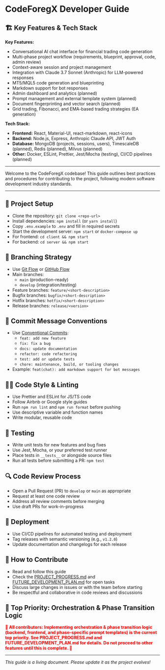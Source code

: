 # CodeForegX Developer Guide

## 🏗️ Key Features & Tech Stack

**Key Features:**
- Conversational AI chat interface for financial trading code generation
- Multi-phase project workflow (requirements, blueprint, approval, code, admin review)
- Context-aware session and project management
- Integration with Claude 3.7 Sonnet (Anthropic) for LLM-powered responses
- MT5/MQL5 code generation and blueprinting
- Markdown support for bot responses
- Admin dashboard and analytics (planned)
- Prompt management and external template system (planned)
- Document fingerprinting and vector search (planned)
- Grid trading, Fibonacci, and EMA-based trading strategies (EA generation)

**Tech Stack:**
- **Frontend:** React, Material-UI, react-markdown, react-icons
- **Backend:** Node.js, Express, Anthropic Claude API, JWT Auth
- **Database:** MongoDB (projects, sessions, users), TimescaleDB (planned), Redis (planned), Milvus (planned)
- **Other:** Docker, ESLint, Prettier, Jest/Mocha (testing), CI/CD pipelines (planned)

---

Welcome to the CodeForegX codebase! This guide outlines best practices and procedures for contributing to the project, following modern software development industry standards.

---

## 🚀 Project Setup
- Clone the repository: `git clone <repo-url>`
- Install dependencies: `npm install` (or `yarn install`)
- Copy `.env.example` to `.env` and fill in required secrets
- Start the development server: `npm start` or `docker-compose up`
- For frontend: `cd client && npm start`
- For backend: `cd server && npm start`

## 🌳 Branching Strategy
- Use [Git Flow](https://nvie.com/posts/a-successful-git-branching-model/) or [GitHub Flow](https://guides.github.com/introduction/flow/)
- Main branches:
  - `main` (production-ready)
  - `develop` (integration/testing)
- Feature branches: `feature/<short-description>`
- Bugfix branches: `bugfix/<short-description>`
- Hotfix branches: `hotfix/<short-description>`
- Release branches: `release/<version>`

## 📝 Commit Message Conventions
- Use [Conventional Commits](https://www.conventionalcommits.org/en/v1.0.0/):
  - `feat: add new feature`
  - `fix: fix a bug`
  - `docs: update documentation`
  - `refactor: code refactoring`
  - `test: add or update tests`
  - `chore: maintenance, build, or tooling changes`
- Example: `feat(chat): add markdown support for bot messages`

## 🧑‍💻 Code Style & Linting
- Use Prettier and ESLint for JS/TS code
- Follow Airbnb or Google style guides
- Run `npm run lint` and `npm run format` before pushing
- Use descriptive variable and function names
- Write modular, reusable code

## 🧪 Testing
- Write unit tests for new features and bug fixes
- Use Jest, Mocha, or your preferred test runner
- Place tests in `__tests__` or alongside source files
- Run all tests before submitting a PR: `npm test`

## 🔍 Code Review Process
- Open a Pull Request (PR) to `develop` or `main` as appropriate
- Request at least one code review
- Address all review comments before merging
- Use draft PRs for work-in-progress

## 🚢 Deployment
- Use CI/CD pipelines for automated testing and deployment
- Tag releases with semantic versioning (e.g., `v1.2.0`)
- Update documentation and changelogs for each release

## 🤝 How to Contribute
- Read and follow this guide
- Check the [PROJECT_PROGRESS.md](./PROJECT_PROGRESS.md) and [FUTURE_DEVELOPMENT_PLAN.md](./FUTURE_DEVELOPMENT_PLAN.md) for open tasks
- Discuss large changes in issues or with the team before starting
- Be respectful and collaborative in code reviews and discussions

## 🚨 Top Priority: Orchestration & Phase Transition Logic

<span style="color: red; font-weight: bold;">🚨 All contributors: Implementing orchestration & phase transition logic (backend, frontend, and phase-specific prompt templates) is the current top priority. See PROJECT_PROGRESS.md and FUTURE_DEVELOPMENT_PLAN.md for details. Do not proceed to other features until this is complete. 🚨</span>

---

_This guide is a living document. Please update it as the project evolves!_ 